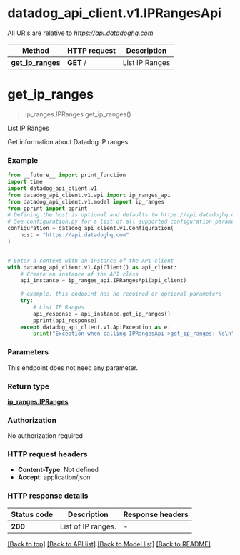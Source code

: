 # datadog_api_client.v1.IPRangesApi

All URIs are relative to *https://api.datadoghq.com*

Method | HTTP request | Description
------------- | ------------- | -------------
[**get_ip_ranges**](IPRangesApi.md#get_ip_ranges) | **GET** / | List IP Ranges


# **get_ip_ranges**
> ip_ranges.IPRanges get_ip_ranges()

List IP Ranges

Get information about Datadog IP ranges.

### Example

```python
from __future__ import print_function
import time
import datadog_api_client.v1
from datadog_api_client.v1.api import ip_ranges_api
from datadog_api_client.v1.model import ip_ranges
from pprint import pprint
# Defining the host is optional and defaults to https://api.datadoghq.com
# See configuration.py for a list of all supported configuration parameters.
configuration = datadog_api_client.v1.Configuration(
    host = "https://api.datadoghq.com"
)


# Enter a context with an instance of the API client
with datadog_api_client.v1.ApiClient() as api_client:
    # Create an instance of the API class
    api_instance = ip_ranges_api.IPRangesApi(api_client)
    
    # example, this endpoint has no required or optional parameters
    try:
        # List IP Ranges
        api_response = api_instance.get_ip_ranges()
        pprint(api_response)
    except datadog_api_client.v1.ApiException as e:
        print("Exception when calling IPRangesApi->get_ip_ranges: %s\n" % e)
```

### Parameters
This endpoint does not need any parameter.

### Return type

[**ip_ranges.IPRanges**](IPRanges.md)

### Authorization

No authorization required

### HTTP request headers

 - **Content-Type**: Not defined
 - **Accept**: application/json

### HTTP response details
| Status code | Description | Response headers |
|-------------|-------------|------------------|
**200** | List of IP ranges. |  -  |

[[Back to top]](#) [[Back to API list]](../README.md#documentation-for-api-endpoints) [[Back to Model list]](../README.md#documentation-for-models) [[Back to README]](../README.md)

